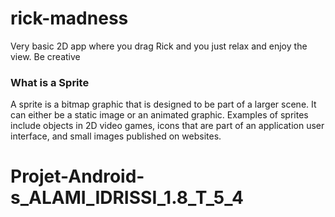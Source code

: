 # rick-madness
Very basic 2D app where you drag Rick and you just relax and enjoy the view. Be creative 

### What is a Sprite
A sprite is a bitmap graphic that is designed to be part of a larger scene. It can either be a static image or an animated graphic. Examples of sprites include objects in 2D video games, icons that are part of an application user interface, and small images published on websites.
# Projet-Android-s_ALAMI_IDRISSI_1.8_T_5_4
